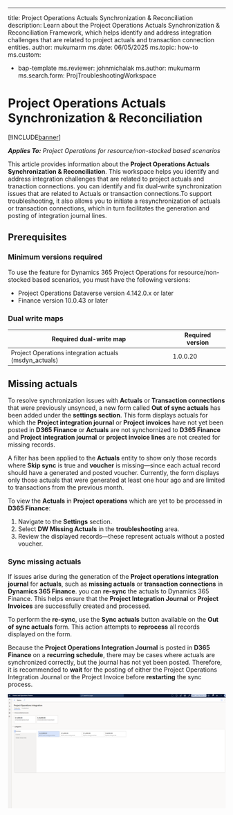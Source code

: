 ---
title: Project Operations Actuals Synchronization & Reconciliation
description: Learn about the Project Operations Actuals Synchronization & Reconciliation Framework, which helps identify and address integration challenges that are related to project actuals and transaction connection entities.
author: mukumarm
ms.date: 06/05/2025
ms.topic: how-to
ms.custom: 
  - bap-template
ms.reviewer: johnmichalak
ms.author: mukumarm
ms.search.form: ProjTroubleshootingWorkspace

# Project Operations Actuals Synchronization & Reconciliation

[!INCLUDE[banner](../../includes/banner.md)]

_**Applies To:** Project Operations for resource/non-stocked based scenarios_

This article provides information about the **Project Operations Actuals Synchronization & Reconciliation**. This workspace helps you identify and address integration challenges that are related to project actuals and tranaction connections. you can identify and fix dual-write synchronization issues that are related to Actuals or transaction connections.To support troubleshooting, it also allows you to initiate a resynchronization of actuals or transaction connections, which in turn facilitates the generation and posting of integration journal lines.  

## Prerequisites
### Minimum versions required

To use the feature for Dynamics 365 Project Operations for resource/non-stocked based scenarios, you must have the following versions:

- Project Operations Dataverse version 4.142.0.x or later
- Finance version 10.0.43 or later

### Dual write maps

| Required dual-write map | Required version |
|---|---|
| Project Operations integration actuals (msdyn_actuals) | 1.0.0.20 |

## Missing actuals

To resolve synchronization issues with **Actuals** or **Transaction connections** that were previously unsynced, a new form called **Out of sync actuals** has been added under the **settings section**. This form displays actuals for which the **Project integration journal** or **Project invoices** have not yet been posted in **D365 Finance** or **Actuals** are not synchornized to **D365 Finance** and **Project integration journal** or **project invoice lines** are not created for missing records.

A filter has been applied to the **Actuals** entity to show only those records where **Skip sync** is true and **voucher** is missing—since each actual record should have a generated and posted voucher. Currently, the form displays only those actuals that were generated at least one hour ago and are limited to transactions from the previous month.

To view the **Actuals** in **Project operations** which are yet to be processed in **D365 Finance**:

1. Navigate to the **Settings** section.
2. Select **DW Missing Actuals** in the **troubleshooting** area.
3. Review the displayed records—these represent actuals without a posted voucher.

### Sync missing actuals
If issues arise during the generation of the **Project operations integration journal** for **actuals**, such as **missing actuals** or **transaction connections** in **Dynamics 365 Finance**. you can **re-sync** the actuals to Dynamics 365 Finance. This helps ensure that the **Project Integration Journal** or **Project Invoices** are successfully created and processed.

To perform the **re-sync**, use the **Sync actuals** button available on the **Out of sync actuals** form. This action attempts to **reprocess** all records displayed on the form.

Because the **Project Operations Integration Journal** is posted in **D365 Finance** on a **recurring schedule**, there may be cases where actuals are synchronized correctly, but the journal has not yet been posted. Therefore, it is recommended to **wait** for the posting of either the Project Operations Integration Journal or the Project Invoice before **restarting** the sync process.

![Screenshot that shows the Out of sync actuals in the Project Operations.](../../../articles/media/ProjOpsIntegrationWorkspaceSummary.png)
